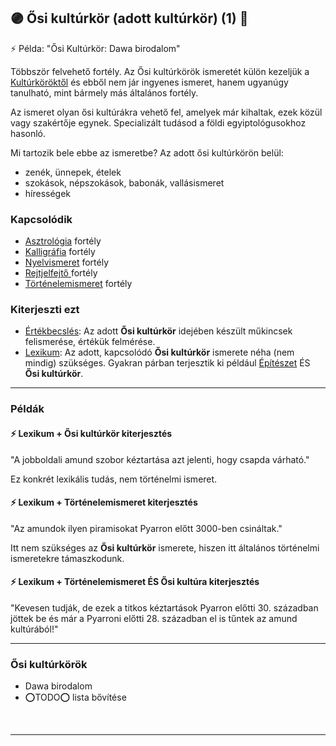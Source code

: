 ## 🟣 Ősi kultúrkör (adott kultúrkör) (1) 🔁

<!-- tag: md_fortely_multiple_osikulturkor -->

⚡ Példa: "Ősi Kultúrkör: Dawa birodalom"

Többször felvehető fortély. Az Ősi kultúrkörök ismeretét külön kezeljük a [Kultúrköröktől](../fortelyok.kiemelt/kulturkor.md) és ebből nem jár ingyenes ismeret, hanem ugyanúgy tanulható, mint bármely más általános fortély.

Az ismeret olyan ősi kultúrákra vehető fel, amelyek már kihaltak, ezek közül vagy szakértője egynek. Specializált tudásod a földi egyiptológusokhoz hasonló.

Mi tartozik bele ebbe az ismeretbe? Az adott ősi kultúrkörön belül:
- zenék, ünnepek, ételek
- szokások, népszokások, babonák, vallásismeret
- hírességek

### Kapcsolódik

- [Asztrológia](../fortelyok.szabad/asztrologia.md) fortély
- [Kalligráfia](../fortelyok.szabad/kalligrafia.md) fortély
- [Nyelvismeret](../fortelyok.kiemelt/nyelvismeret.md) fortély
- [Rejtjelfejtő ](../fortelyok.szabad/rejtjelfejto.md) fortély
- [Történelemismeret](tortenelemismeret.md) fortély

### Kiterjeszti ezt

- [Értékbecslés](../kepzettsegek.szekunder/ertekbecsles.md): Az adott **Ősi kultúrkör** idejében készült műkincsek felismerése, értékük felmérése.
- [Lexikum](../kepzettsegek.szekunder/lexikum.md): Az adott, kapcsolódó **Ősi kultúrkör** ismerete néha (nem mindig) szükséges. Gyakran párban terjesztik ki például [Építészet](epiteszet.md) ÉS **Ősi kultúrkör**.


---
### Példák

#### ⚡ Lexikum + Ősi kultúrkör kiterjesztés

"A jobboldali amund szobor kéztartása azt jelenti, hogy csapda várható."

Ez konkrét lexikális tudás, nem történelmi ismeret.

#### ⚡ Lexikum + Történelemismeret kiterjesztés

"Az amundok ilyen piramisokat Pyarron előtt 3000-ben csináltak."

Itt nem szükséges az **Ősi kultúrkör** ismerete, hiszen itt általános történelmi ismeretekre támaszkodunk.

#### ⚡ Lexikum + Történelemismeret ÉS Ősi kultúra kiterjesztés

"Kevesen tudják, de ezek a titkos kéztartások Pyarron előtti 30. században jöttek be és már a Pyarroni előtti 28. században el is tűntek az amund kultúrából!"

---
### Ősi kultúrkörök

- Dawa birodalom
- ⭕TODO⭕ lista bővítése

<br />

---
